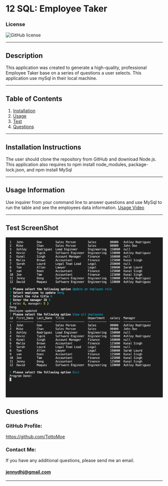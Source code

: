 # 12 SQL: Employee Taker

### License
  ![GitHub license](https://img.shields.io/badge/license-MIT-green.svg)
***

## Description
This application was created to generate a high-quality, professional Employee Taker base on a series of questions a user selects. This application use mySql in their local machine.
***

## Table of Contents
1. [Installation](#installation)
2. [Usage](#usage)
3. [Test](#test)
4. [Questions](#questions)
***

<a name="installation"></a>
## Installation Instructions
  
The user should clone the repository from GitHub and download Node.js. This application also requires  to npm install node_modules, package-lock.json, and npm install MySql
***

<a name="usage"></a>
## Usage Information
  
Use inquirer from your command line to answer questions and use MySql to run the table and see the employees data information.
[Usage Video](https://drive.google.com/file/d/1402jgU8b-H5zCgoR3QFteuyEGeDPL67w/view)
***

<a name="test"></a>
## Test ScreenShot
![Screen-Shot](./ScreenShot%20.png)


<a name="questions"></a>
## Questions
  
### GitHub Profile:
https://github.com/TottoMoe
  
### Contact Me:
If you have any additional questions, please send me an email.
#### jennydhj@gmail.com 
***